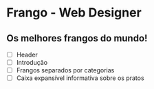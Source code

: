 # Frango - Web Designer

## Os melhores frangos do mundo!

- [ ] Header
- [ ] Introdução
- [ ] Frangos separados por categorias
- [ ] Caixa expansível informativa sobre os pratos